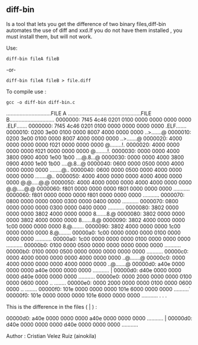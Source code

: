 ## diff-bin

Is a tool that lets you get the difference of two binary files,diff-bin automates the use of diff and xxd.If you do not have them installed , you must install them, but will not work.

Use:

    diff-bin fileA fileB

  -or-

    diff-bin fileA fileB > file.diff

To compile use :

    gcc -o diff-bin diff-bin.c

..............................FILE A .................................................FILE B..............................
0000000: 7f45 4c46 0201 0100 0000 0000 0000 0000  .ELF.......	0000000: 7f45 4c46 0201 0100 0000 0000 0000 0000  .ELF.......
0000010: 0200 3e00 0100 0000 8007 4000 0000 0000  ..>.......@	0000010: 0200 3e00 0100 0000 8007 4000 0000 0000  ..>.......@
0000020: 4000 0000 0000 0000 f021 0000 0000 0000  @........!.	0000020: 4000 0000 0000 0000 f021 0000 0000 0000  @........!.
0000030: 0000 0000 4000 3800 0900 4000 1e00 1b00  ....@.8...@	0000030: 0000 0000 4000 3800 0900 4000 1e00 1b00  ....@.8...@
0000040: 0600 0000 0500 0000 4000 0000 0000 0000  ........@..	0000040: 0600 0000 0500 0000 4000 0000 0000 0000  ........@..
0000050: 4000 4000 0000 0000 4000 4000 0000 0000  @.@.....@.@	0000050: 4000 4000 0000 0000 4000 4000 0000 0000  @.@.....@.@
0000060: f801 0000 0000 0000 f801 0000 0000 0000  ...........	0000060: f801 0000 0000 0000 f801 0000 0000 0000  ...........
0000070: 0800 0000 0000 0000 0300 0000 0400 0000  ...........	0000070: 0800 0000 0000 0000 0300 0000 0400 0000  ...........
0000080: 3802 0000 0000 0000 3802 4000 0000 0000  8.......8.@	0000080: 3802 0000 0000 0000 3802 4000 0000 0000  8.......8.@
0000090: 3802 4000 0000 0000 1c00 0000 0000 0000  8.@........	0000090: 3802 4000 0000 0000 1c00 0000 0000 0000  8.@........
00000a0: 1c00 0000 0000 0000 0100 0000 0000 0000  ...........	00000a0: 1c00 0000 0000 0000 0100 0000 0000 0000  ...........
00000b0: 0100 0000 0500 0000 0000 0000 0000 0000  ...........	00000b0: 0100 0000 0500 0000 0000 0000 0000 0000  ...........
00000c0: 0000 4000 0000 0000 0000 4000 0000 0000  ..@.......@	00000c0: 0000 4000 0000 0000 0000 4000 0000 0000  ..@.......@
00000d0: a40e 0000 0000 0000 a40e 0000 0000 0000  ........... |	00000d0: d40e 0000 0000 0000 d40e 0000 0000 0000  ...........
00000e0: 0000 2000 0000 0000 0100 0000 0600 0000  .. ........	00000e0: 0000 2000 0000 0000 0100 0000 0600 0000  .. ........
00000f0: 101e 0000 0000 0000 101e 6000 0000 0000  ..........`	00000f0: 101e 0000 0000 0000 101e 6000 0000 0000  ...........
.
.
.

This is the difference in the files ( | ) :

00000d0: a40e 0000 0000 0000 a40e 0000 0000 0000  ........... |	00000d0: d40e 0000 0000 0000 d40e 0000 0000 0000  ...........

Author : Cristian Velez Ruiz (ainokila)
